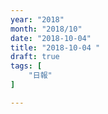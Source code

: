 ```yaml
---
year: "2018"
month: "2018/10"
date: "2018-10-04"
title: "2018-10-04 "
draft: true
tags: [
    "日報"
]

---
```


